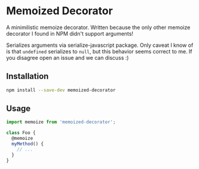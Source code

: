 # Memoized Decorator

A minimilistic memoize decorator. Written because the only other memoize
decorator I found in NPM didn't support arguments!

Serializes arguments via serialize-javascript package. Only caveat I know
of is that `undefined` serializes to `null`, but this behavior seems correct
to me. If you disagree open an issue and we can discuss :)

## Installation

```sh
npm install --save-dev memoized-decorator
```

## Usage

```js
import memoize from 'memoized-decorator';

class Foo {
  @memoize
  myMethod() {
    // ...
  }
}
```

